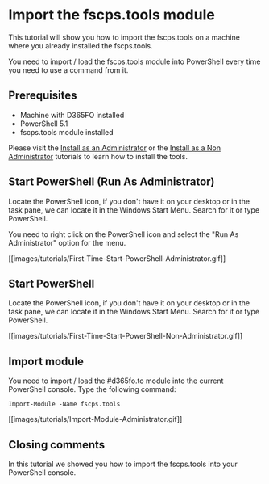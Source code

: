 ﻿# **Import the fscps.tools module**

This tutorial will show you how to import the fscps.tools on a machine where you already installed the fscps.tools. 

You need to import / load the fscps.tools module into PowerShell every time you need to use a command from it.

## **Prerequisites**
* Machine with D365FO installed
* PowerShell 5.1
* fscps.tools module installed

Please visit the [Install as an Administrator](https://github.com/fscpscollaborative/fscps.tools/wiki/Tutorial-Install-Administrator) or the [Install as a Non Administrator](https://github.com/fscpscollaborative/fscps.tools/wiki/Tutorial-Install-Non-Administrator) tutorials to learn how to install the tools.

## **Start PowerShell (Run As Administrator)**
Locate the PowerShell icon, if you don't have it on your desktop or in the task pane, we can locate it in the Windows Start Menu. Search for it or type PowerShell.

You need to right click on the PowerShell icon and select the "Run As Administrator" option for the menu.

[[images/tutorials/First-Time-Start-PowerShell-Administrator.gif]]

## **Start PowerShell**
Locate the PowerShell icon, if you don't have it on your desktop or in the task pane, we can locate it in the Windows Start Menu. Search for it or type PowerShell.

[[images/tutorials/First-Time-Start-PowerShell-Non-Administrator.gif]]

## **Import module**
You need to import / load the #d365fo.to module into the current PowerShell console. Type the following command:

```
Import-Module -Name fscps.tools
```

[[images/tutorials/Import-Module-Administrator.gif]]

## **Closing comments**
In this tutorial we showed you how to import the fscps.tools into your PowerShell console.